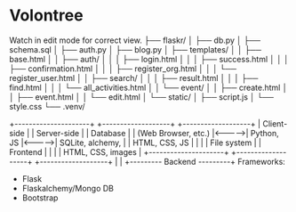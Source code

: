 # Volontree
Watch in edit mode for correct view.
├── flaskr/
│   ├── db.py
│   ├── schema.sql
│   ├── auth.py
│   ├── blog.py
│   ├── templates/
│   │   ├── base.html
│   │   ├── auth/
│   │   │   ├── login.html
│   │   │   ├── success.html
│   │   │   ├── confirmation.html
│   │   │   ├── register_org.html
│   │   │   └── register_user.html
│   │   ├── search/
│   │   │   ├── result.html
│   │   │   ├── find.html
│   │   │   └── all_activities.html
│   │   └── event/
│   │       ├── create.html
│   │       ├── event.html
│   │       └── edit.html
│   └── static/
│       ├── script.js
│       └── style.css
└── .venv/



+---------------------+       +-------------------+       +-------------------+
| Client-side         |       | Server-side       |       | Database          |
| (Web Browser, etc.) |<----->| Python, JS        |<----->| SQLite, alchemy,  |
| HTML, CSS, JS       |       |                   |       | File system       |
| Frontend            |       |                   |       | HTML, CSS, images |
+---------------------+       +-------------------+       +-------------------+
                                         |                           |
                                         +--------- Backend ---------+
Frameworks:
- Flask
- Flaskalchemy/Mongo DB
- Bootstrap


